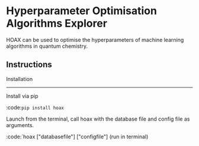 
Hyperparameter Optimisation Algorithms Explorer
===============================

HOAX can be used to optimise the hyperparameters of machine learning algorithms in quantum chemistry.


Instructions
--------
Installation
************

Install via pip

:code:`pip install hoax` 

Launch from the terminal, call hoax with the database file and config file as arguments.

:code:`hoax ["databasefile"] ["configfile"] (run in terminal)


